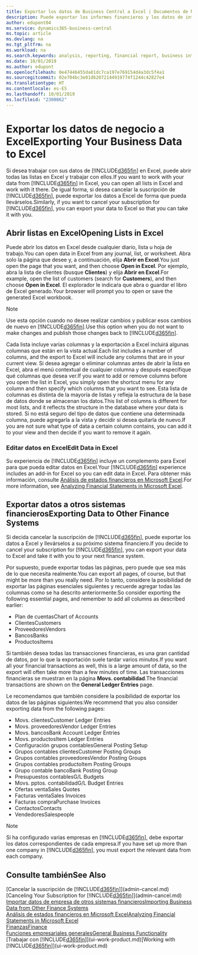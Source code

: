 ```yaml
---
title: Exportar los datos de Business Central a Excel | Documentos de Microsoft
description: Puede exportar los informes financieros y los datos de inteligencia empresarial desde Business Central a Excel, o abrir los datos en Excel.
author: edupont04
ms.service: dynamics365-business-central
ms.topic: article
ms.devlang: na
ms.tgt_pltfrm: na
ms.workload: na
ms.search.keywords: analysis, reporting, financial report, business intelligence, BI, Excel
ms.date: 10/01/2019
ms.author: edupont
ms.openlocfilehash: 0e47446455da81dc7ca197e769154d4a3dc5f4a1
ms.sourcegitcommit: 02e704bc3e01d62072144919774f1244c42827e4
ms.translationtype: HT
ms.contentlocale: es-ES
ms.lasthandoff: 10/01/2019
ms.locfileid: "2300862"
---
```

# <a name="exporting-your-business-data-to-excel"></a><span data-ttu-id="eaba5-103">Exportar los datos de negocio a Excel</span><span class="sxs-lookup"><span data-stu-id="eaba5-103">Exporting Your Business Data to Excel</span></span>
<span data-ttu-id="eaba5-104">Si desea trabajar con sus datos de [!INCLUDE[d365fin](includes/d365fin_md.md)] en Excel, puede abrir todas las listas en Excel y trabajar con ellos.</span><span class="sxs-lookup"><span data-stu-id="eaba5-104">If you want to work with your data from [!INCLUDE[d365fin](includes/d365fin_md.md)] in Excel, you can open all lists in Excel and work with it there.</span></span> <span data-ttu-id="eaba5-105">De igual forma, si desea cancelar la suscripción de [!INCLUDE[d365fin](includes/d365fin_md.md)], puede exportar los datos a Excel de forma que pueda llevárselos.</span><span class="sxs-lookup"><span data-stu-id="eaba5-105">Similarly, if you want to cancel your subscription for [!INCLUDE[d365fin](includes/d365fin_md.md)], you can export your data to Excel so that you can take it with you.</span></span>

## <a name="opening-lists-in-excel"></a><span data-ttu-id="eaba5-106">Abrir listas en Excel</span><span class="sxs-lookup"><span data-stu-id="eaba5-106">Opening Lists in Excel</span></span>
<span data-ttu-id="eaba5-107">Puede abrir los datos en Excel desde cualquier diario, lista u hoja de trabajo.</span><span class="sxs-lookup"><span data-stu-id="eaba5-107">You can open data in Excel from any journal, list, or worksheet.</span></span> <span data-ttu-id="eaba5-108">Abra solo la página que desee y, a continuación, elija **Abrir en Excel**.</span><span class="sxs-lookup"><span data-stu-id="eaba5-108">You just open the page that you want, and then choose **Open in Excel**.</span></span> <span data-ttu-id="eaba5-109">Por ejemplo, abra la lista de clientes (busque **Clientes**) y elija **Abrir en Excel**.</span><span class="sxs-lookup"><span data-stu-id="eaba5-109">For example, open the list of customers (search for **Customers**), and then choose **Open in Excel**.</span></span> <span data-ttu-id="eaba5-110">El explorador le indicaŕa que abra o guardar el libro de Excel generado.</span><span class="sxs-lookup"><span data-stu-id="eaba5-110">Your browser will prompt you to open or save the generated Excel workbook.</span></span>  

> [!NOTE]
> <span data-ttu-id="eaba5-111">Use esta opción cuando no desee realizar cambios y publicar esos cambios de nuevo en [!INCLUDE[d365fin](includes/d365fin_md.md)].</span><span class="sxs-lookup"><span data-stu-id="eaba5-111">Use this option when you do not want to make changes and publish those changes back to [!INCLUDE[d365fin](includes/d365fin_md.md)].</span></span>  

<span data-ttu-id="eaba5-112">Cada lista incluye varias columnas y la exportación a Excel incluirá algunas columnas que están en la vista actual.</span><span class="sxs-lookup"><span data-stu-id="eaba5-112">Each list includes a number of columns, and the export to Excel will include any columns that are in your current view.</span></span> <span data-ttu-id="eaba5-113">Si desea agregar o eliminar columnas antes de abrir la lista en Excel, abra el menú contextual de cualquier columna y después especifique qué columnas que desea ver.</span><span class="sxs-lookup"><span data-stu-id="eaba5-113">If you want to add or remove columns before you open the list in Excel, you simply open the shortcut menu for any column and then specify which columns that you want to see.</span></span> <span data-ttu-id="eaba5-114">Esta lista de columnas es distinta de la mayoría de listas y refleja la estructura de la base de datos donde se almacenan los datos.</span><span class="sxs-lookup"><span data-stu-id="eaba5-114">This list of columns is different for most lists, and it reflects the structure in the database where your data is stored.</span></span> <span data-ttu-id="eaba5-115">Si no está seguro del tipo de datos que contiene una determinada columna, puede agregarla a la vista y decidir si desea quitarla de nuevo.</span><span class="sxs-lookup"><span data-stu-id="eaba5-115">If you are not sure what type of data a certain column contains, you can add it to your view and then decide if you want to remove it again.</span></span>  

### <a name="edit-data-in-excel"></a><span data-ttu-id="eaba5-116">Editar datos en Excel</span><span class="sxs-lookup"><span data-stu-id="eaba5-116">Edit Data in Excel</span></span>
<span data-ttu-id="eaba5-117">Su experiencia de [!INCLUDE[d365fin](includes/d365fin_md.md)] incluye un complemento para Excel para que pueda editar datos en Excel.</span><span class="sxs-lookup"><span data-stu-id="eaba5-117">Your [!INCLUDE[d365fin](includes/d365fin_md.md)] experience includes an add-in for Excel so you can edit data in Excel.</span></span> <span data-ttu-id="eaba5-118">Para obtener más información, consulte [Análisis de estados financieros en Microsoft Excel](finance-analyze-excel.md).</span><span class="sxs-lookup"><span data-stu-id="eaba5-118">For more information, see [Analyzing Financial Statements in Microsoft Excel](finance-analyze-excel.md).</span></span>  

## <a name="exporting-data-to-other-finance-systems"></a><span data-ttu-id="eaba5-119">Exportar datos a otros sistemas financieros</span><span class="sxs-lookup"><span data-stu-id="eaba5-119">Exporting Data to Other Finance Systems</span></span>
<span data-ttu-id="eaba5-120">Si decida cancelar la suscripción de [!INCLUDE[d365fin](includes/d365fin_md.md)], puede exportar los datos a Excel y llevárselos a su próximo sistema financiero.</span><span class="sxs-lookup"><span data-stu-id="eaba5-120">If you decide to cancel your subscription for [!INCLUDE[d365fin](includes/d365fin_md.md)], you can export your data to Excel and take it with you to your next finance system.</span></span>  

<span data-ttu-id="eaba5-121">Por supuesto, puede exportar todas las páginas, pero puede que sea más de lo que necesita realmente.</span><span class="sxs-lookup"><span data-stu-id="eaba5-121">You can export all pages, of course, but that might be more than you really need.</span></span> <span data-ttu-id="eaba5-122">Por lo tanto, considere la posibilidad de exportar las páginas esenciales siguientes y recuerde agregar todas las columnas como se ha descrito anteriormente:</span><span class="sxs-lookup"><span data-stu-id="eaba5-122">So consider exporting the following essential pages, and remember to add all columns as described earlier:</span></span>  

* <span data-ttu-id="eaba5-123">Plan de cuentas</span><span class="sxs-lookup"><span data-stu-id="eaba5-123">Chart of Accounts</span></span>  
* <span data-ttu-id="eaba5-124">Clientes</span><span class="sxs-lookup"><span data-stu-id="eaba5-124">Customers</span></span>  
* <span data-ttu-id="eaba5-125">Proveedores</span><span class="sxs-lookup"><span data-stu-id="eaba5-125">Vendors</span></span>  
* <span data-ttu-id="eaba5-126">Bancos</span><span class="sxs-lookup"><span data-stu-id="eaba5-126">Banks</span></span>  
* <span data-ttu-id="eaba5-127">Productos</span><span class="sxs-lookup"><span data-stu-id="eaba5-127">Items</span></span>  

<span data-ttu-id="eaba5-128">Si también desea todas las transacciones financieras, es una gran cantidad de datos, por lo que la exportación suele tardar varios minutos.</span><span class="sxs-lookup"><span data-stu-id="eaba5-128">If you want all your financial transactions as well, this is a large amount of data, so the export will often take more than a few minutes of time.</span></span> <span data-ttu-id="eaba5-129">Las transacciones financieras se muestran en la página **Movs. contabilidad**.</span><span class="sxs-lookup"><span data-stu-id="eaba5-129">The financial transactions are shown on the **General Ledger Entries** page.</span></span>  

<span data-ttu-id="eaba5-130">Le recomendamos que también considere la posibilidad de exportar los datos de las páginas siguientes:</span><span class="sxs-lookup"><span data-stu-id="eaba5-130">We recommend that you also consider exporting data from the following pages:</span></span>  

* <span data-ttu-id="eaba5-131">Movs. clientes</span><span class="sxs-lookup"><span data-stu-id="eaba5-131">Customer Ledger Entries</span></span>  
* <span data-ttu-id="eaba5-132">Movs. proveedores</span><span class="sxs-lookup"><span data-stu-id="eaba5-132">Vendor Ledger Entries</span></span>  
* <span data-ttu-id="eaba5-133">Movs. bancos</span><span class="sxs-lookup"><span data-stu-id="eaba5-133">Bank Account Ledger Entries</span></span>  
* <span data-ttu-id="eaba5-134">Movs. productos</span><span class="sxs-lookup"><span data-stu-id="eaba5-134">Item Ledger Entries</span></span>  
* <span data-ttu-id="eaba5-135">Configuración grupos contables</span><span class="sxs-lookup"><span data-stu-id="eaba5-135">General Posting Setup</span></span>  
* <span data-ttu-id="eaba5-136">Grupos contables clientes</span><span class="sxs-lookup"><span data-stu-id="eaba5-136">Customer Posting Groups</span></span>  
* <span data-ttu-id="eaba5-137">Grupos contables proveedores</span><span class="sxs-lookup"><span data-stu-id="eaba5-137">Vendor Posting Groups</span></span>  
* <span data-ttu-id="eaba5-138">Grupos contables producto</span><span class="sxs-lookup"><span data-stu-id="eaba5-138">Item Posting Groups</span></span>  
* <span data-ttu-id="eaba5-139">Grupo contable banco</span><span class="sxs-lookup"><span data-stu-id="eaba5-139">Bank Posting Group</span></span>  
* <span data-ttu-id="eaba5-140">Presupuestos contables</span><span class="sxs-lookup"><span data-stu-id="eaba5-140">G/L Budgets</span></span>  
* <span data-ttu-id="eaba5-141">Movs. pptos. contabilidad</span><span class="sxs-lookup"><span data-stu-id="eaba5-141">G/L Budget Entries</span></span>  
* <span data-ttu-id="eaba5-142">Ofertas venta</span><span class="sxs-lookup"><span data-stu-id="eaba5-142">Sales Quotes</span></span>  
* <span data-ttu-id="eaba5-143">Facturas venta</span><span class="sxs-lookup"><span data-stu-id="eaba5-143">Sales Invoices</span></span>  
* <span data-ttu-id="eaba5-144">Facturas compra</span><span class="sxs-lookup"><span data-stu-id="eaba5-144">Purchase Invoices</span></span>  
* <span data-ttu-id="eaba5-145">Contactos</span><span class="sxs-lookup"><span data-stu-id="eaba5-145">Contacts</span></span>  
* <span data-ttu-id="eaba5-146">Vendedores</span><span class="sxs-lookup"><span data-stu-id="eaba5-146">Salespeople</span></span>  

> [!NOTE]  
>   <span data-ttu-id="eaba5-147">Si ha configurado varias empresas en [!INCLUDE[d365fin](includes/d365fin_md.md)], debe exportar los datos correspondientes de cada empresa.</span><span class="sxs-lookup"><span data-stu-id="eaba5-147">If you have set up more than one company in [!INCLUDE[d365fin](includes/d365fin_md.md)], you must export the relevant data from each company.</span></span>

## <a name="see-also"></a><span data-ttu-id="eaba5-148">Consulte también</span><span class="sxs-lookup"><span data-stu-id="eaba5-148">See Also</span></span>
<span data-ttu-id="eaba5-149">[Cancelar la suscripción de [!INCLUDE[d365fin](includes/d365fin_md.md)]](admin-cancel.md)</span><span class="sxs-lookup"><span data-stu-id="eaba5-149">[Canceling Your Subscription for [!INCLUDE[d365fin](includes/d365fin_md.md)]](admin-cancel.md)</span></span>  
[<span data-ttu-id="eaba5-150">Importar datos de empresa de otros sistemas financieros</span><span class="sxs-lookup"><span data-stu-id="eaba5-150">Importing Business Data from Other Finance Systems</span></span>](across-import-data-configuration-packages.md)  
[<span data-ttu-id="eaba5-151">Análisis de estados financieros en Microsoft Excel</span><span class="sxs-lookup"><span data-stu-id="eaba5-151">Analyzing Financial Statements in Microsoft Excel</span></span>](finance-analyze-excel.md)  
[<span data-ttu-id="eaba5-152">Finanzas</span><span class="sxs-lookup"><span data-stu-id="eaba5-152">Finance</span></span>](finance.md)  
[<span data-ttu-id="eaba5-153">Funciones empresariales generales</span><span class="sxs-lookup"><span data-stu-id="eaba5-153">General Business Functionality</span></span>](ui-across-business-areas.md)  
<span data-ttu-id="eaba5-154">[Trabajar con [!INCLUDE[d365fin](includes/d365fin_md.md)]](ui-work-product.md)</span><span class="sxs-lookup"><span data-stu-id="eaba5-154">[Working with [!INCLUDE[d365fin](includes/d365fin_md.md)]](ui-work-product.md)</span></span>  
